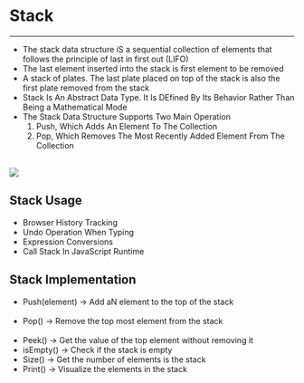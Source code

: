 # Stack

<hr>

<ul>
    <li> The stack data structure iS a sequential collection of elements that follows the principle of last in first out (LIFO) </li>
    <li> The last element inserted into the stack is first element to be removed </li>
    <li> A stack of plates. The last plate placed on top of the stack is also the first plate removed from the stack </li>
    <li> Stack Is An Abstract Data Type. It Is DEfined By Its Behavior Rather Than Being a Mathematical Mode </li>
    <li>
     The Stack Data Structure Supports Two Main Operation 
     <ol>  
        <li> Push, Which Adds An Element To The Collection </li>
        <li> Pop, Which Removes The Most Recently Added Element From The Collection </li>
     </ol>
    </li> 
</ul>


<br>


<img src="https://cdn.programiz.com/sites/tutorial2program/files/stack.png">


## Stack Usage

<ul>
    <li> Browser History Tracking </li>
    <li> Undo Operation When Typing </li>
    <li> Expression Conversions </li>
    <li> Call Stack In JavaScript Runtime </li>
</ul>


## Stack Implementation


<ul>
    <li> Push(element) -> Add aN element to the top of the stack </li>
    <br>
    <li> Pop() -> Remove the top most element from the stack</li>
    <br>
    <li> Peek() -> Get the value of the top element without removing it</li>
    <li> isEmpty() -> Check if the stack is empty</li>
    <li> Size() -> Get the number of elements is the stack</li>
    <li> Print() -> Visualize the elements in the stack</li>
</ul>



